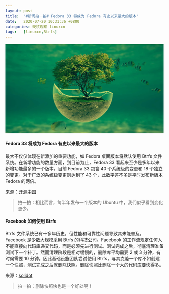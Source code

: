 ```yaml
---
layout: post
title:	"#新闻拍一拍# Fedora 33 将成为 Fedora 有史以来最大的版本"
date:	2020-07-20 10:31:36 +0800 
categories:	硬核观察 linuxcn 
tags:	[linuxcn,Btrfs]
---
```



![](/Asserts/Images/album/202007/20/103129rsgsuzu2dund7r6n.jpg)


#### Fedora 33 将成为 Fedora 有史以来最大的版本


最大不仅仅体现在新添加的重要功能，如 Fedora 桌面版本将默认使用 Btrfs 文件系统。在新增功能的数量方面，到目前为止，Fedora 33 看起来至少是多年以来新增功能最多的一个版本。目前 Fedora 33 包含 40 个系统级的变更和 18 个独立的变更。对于广泛的系统级变更则达到了 43 个，此数字差不多是平时发布新版本 Fedora 的两倍。


来源：[开源中国](https://www.oschina.net/news/117318/fedora-33-massive-release)



> 
> 拍一拍：相比而言，每半年发布一个版本的 Ubuntu 中，我们似乎看到变化更少。
> 
> 
> 


#### Facebook 如何使用 Btrfs


Btrfs 文件系统已有十多年历史，但性能和可靠性问题导致其未能普及。Facebook 是少数大规模采用 Btrfs 的科技公司。Facebook 的工作流规定任何人不能直接向代码库递交代码，而是必须先进行测试。测试完成之后，彻底清理准备测试下一个补丁。然而清理阶段是相对缓慢的，删除库平均需要 2 或 3 分钟，有时候需要 10 分钟。因此基础设施团队尝试使用 Btrfs，与其克隆一个库不如创建一个快照，测试完成之后就删除快照。删除快照比删除一个大的代码库要快得多。


来源：[solidot](https://www.solidot.org/story?sid=64987)



> 
> 拍一拍：删除快照快也是一个好处啊！
> 
> 
>
